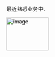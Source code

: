 最近熟悉业务中.

<img width="112" height="88" alt="image" src="https://github.com/user-attachments/assets/d699c71b-bc12-4887-8131-95304090968e" />
